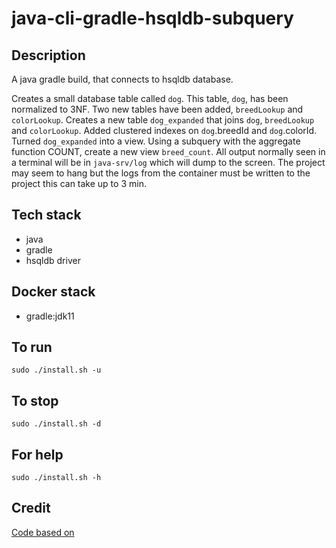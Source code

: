 # java-cli-gradle-hsqldb-subquery

## Description
A java gradle build, that connects to hsqldb
database.

Creates a small database table
called `dog`. This table, `dog`, has been normalized to 3NF.
Two new tables have been added, `breedLookup` and `colorLookup`.
Creates a new table `dog_expanded` that joins
`dog`, `breedLookup` and `colorLookup`. Added clustered indexes on
`dog`.breedId and `dog`.colorId. Turned `dog_expanded` into a view. Using
a subquery with the aggregate function
COUNT, create a new view `breed_count`. All output normally
seen in a terminal will be in `java-srv/log` which will dump to the screen. The project may seem to hang but the logs from the container must be written to the project this can take up to 3 min.

## Tech stack
- java
- gradle
- hsqldb driver

## Docker stack
- gradle:jdk11

## To run
`sudo ./install.sh -u`

## To stop
`sudo ./install.sh -d`

## For help
`sudo ./install.sh -h`

## Credit
[Code based on](https://www.tutorialspoint.com/hsqldb/index.htm)
